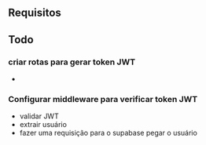 ## Requisitos

## Todo

### criar rotas para gerar token JWT

-

### Configurar middleware para verificar token JWT

- validar JWT
- extrair usuário
- fazer uma requisição para o supabase pegar o usuário

